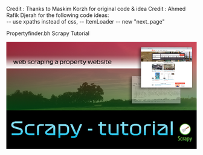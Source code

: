 

Credit : Thanks to Maskim Korzh for original code & idea
Credit : Ahmed Rafik Djerah for the following code ideas:  
-- use xpaths instead of css,
-- ItemLoader
-- new "next_page" 

<p>Propertyfinder.bh Scrapy Tutorial</p>

<img src="https://github.com/RGGH/Misc/blob/master/1280_720_banner.png" style="margin: 0 auto;">
